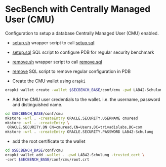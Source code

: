 # SecBench with Centrally Managed User (CMU)

Configuration to setup a database Centrally Managed User (CMU) enabled.

- [setup.sh](setup.sh) wrapper script to call [setup.sql](setup.sql)
- [setup.sql](setup.sql) SQL script to configure PDB for regular security benchmark
- [remove.sh](setup.sh) wrapper script to call [remove.sql](remove)
- [remove](remove) SQL script to remove regular configuration in PDB

- Create the CMU wallet using `orapki`

```bash
orapki wallet create -wallet $SECBENCH_BASE/conf/cmu -pwd LAB42-Schulung -auto_login
```

- Add the CMU user credentials to the wallet. i.e. the username, password and
  distinguished name.

```bash
cd $SECBENCH_BASE/conf/cmu
mkstore -wrl . -createEntry ORACLE.SECURITY.USERNAME cmuread
mkstore -wrl . -createEntry \
 ORACLE.SECURITY.DN CN=cmuread,CN=Users,DC=trivadislabs,DC=com
mkstore -wrl . -createEntry ORACLE.SECURITY.PASSWORD LAB42-Schulung
```

- add the root certificate to the wallet

```bash
cd $SECBENCH_BASE/conf/cmu
orapki wallet add -wallet . -pwd LAB42-Schulung -trusted_cert \
-cert $SECBENCH_BASE/conf/cmu/root.crt
```